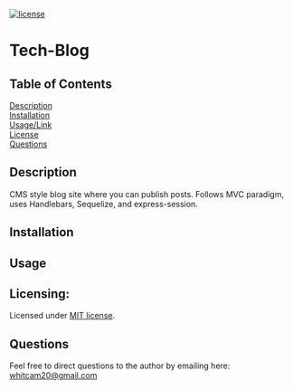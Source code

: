  [![license](https://img.shields.io/badge/license-MIT-orange)](https://shields.io) 
  
# Tech-Blog
 
## Table of Contents 
[Description](#description)  
[Installation](#installation)  
[Usage/Link](#usage/link)  
[License](#licensing)  
[Questions](#questions)  
 
## Description
CMS style blog site where you can publish posts. Follows MVC paradigm, uses Handlebars, Sequelize, and express-session.

## Installation

## Usage

## Licensing:
Licensed under [MIT license](LICENSE).

## Questions
Feel free to direct questions to the author by emailing here: whitcam20@gmail.com
